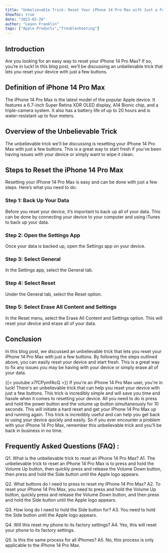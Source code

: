 ```yaml
---
title: "Unbelievable Trick: Reset Your iPhone 14 Pro Max with Just a Few Buttons!"
ShowToc: true 
date: "2023-02-28"
author: "Leann Franklin" 
tags: ["Apple Products","Troubleshooting"]
---
```

## Introduction

Are you looking for an easy way to reset your iPhone 14 Pro Max? If so, you’re in luck! In this blog post, we’ll be discussing an unbelievable trick that lets you reset your device with just a few buttons.

## Definition of iPhone 14 Pro Max

The iPhone 14 Pro Max is the latest model of the popular Apple device. It features a 6.7-inch Super Retina XDR OLED display, A14 Bionic chip, and a triple-camera system. It also has a battery life of up to 20 hours and is water-resistant up to four meters.

## Overview of the Unbelievable Trick

The unbelievable trick we’ll be discussing is resetting your iPhone 14 Pro Max with just a few buttons. This is a great way to start fresh if you’ve been having issues with your device or simply want to wipe it clean.

## Steps to Reset the iPhone 14 Pro Max

Resetting your iPhone 14 Pro Max is easy and can be done with just a few steps. Here’s what you need to do:

### Step 1: Back Up Your Data

Before you reset your device, it’s important to back up all of your data. This can be done by connecting your device to your computer and using iTunes to back up your data.

### Step 2: Open the Settings App

Once your data is backed up, open the Settings app on your device.

### Step 3: Select General

In the Settings app, select the General tab.

### Step 4: Select Reset

Under the General tab, select the Reset option.

### Step 5: Select Erase All Content and Settings

In the Reset menu, select the Erase All Content and Settings option. This will reset your device and erase all of your data.

## Conclusion

In this blog post, we discussed an unbelievable trick that lets you reset your iPhone 14 Pro Max with just a few buttons. By following the steps outlined above, you can easily reset your device and start fresh. This is a great way to fix any issues you may be having with your device or simply erase all of your data.

{{< youtube x7fCPymfAcQ >}} 
If you're an iPhone 14 Pro Max user, you're in luck! There's an unbelievable trick that can help you reset your device with just a few buttons. This trick is incredibly simple and will save you time and hassle when it comes to resetting your device. All you need to do is press and hold the power button and the volume up button simultaneously for 10 seconds. This will initiate a hard reset and get your iPhone 14 Pro Max up and running again. This trick is incredibly useful and can help you get back to using your device quickly and easily. So if you ever encounter a problem with your iPhone 14 Pro Max, remember this unbelievable trick and you'll be back in business in no time.

## Frequently Asked Questions (FAQ) :
Q1. What is the unbelievable trick to reset an iPhone 14 Pro Max?
A1. The unbelievable trick to reset an iPhone 14 Pro Max is to press and hold the Volume Up button, then quickly press and release the Volume Down button, then press and hold the Side button until the Apple logo appears.

Q2. What buttons do I need to press to reset my iPhone 14 Pro Max?
A2. To reset your iPhone 14 Pro Max, you need to press and hold the Volume Up button, quickly press and release the Volume Down button, and then press and hold the Side button until the Apple logo appears.

Q3. How long do I need to hold the Side button for?
A3. You need to hold the Side button until the Apple logo appears.

Q4. Will this reset my phone to its factory settings?
A4. Yes, this will reset your phone to its factory settings.

Q5. Is this the same process for all iPhones?
A5. No, this process is only applicable to the iPhone 14 Pro Max.


